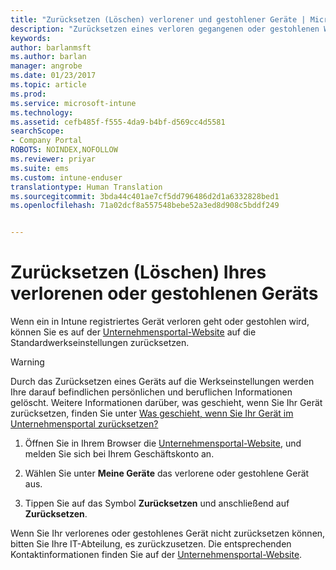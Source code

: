 ```yaml
---
title: "Zurücksetzen (Löschen) verlorener und gestohlener Geräte | Microsoft-Dokumentation"
description: "Zurücksetzen eines verloren gegangenen oder gestohlenen Windows-Geräts"
keywords: 
author: barlanmsft
ms.author: barlan
manager: angrobe
ms.date: 01/23/2017
ms.topic: article
ms.prod: 
ms.service: microsoft-intune
ms.technology: 
ms.assetid: cefb485f-f555-4da9-b4bf-d569cc4d5581
searchScope:
- Company Portal
ROBOTS: NOINDEX,NOFOLLOW
ms.reviewer: priyar
ms.suite: ems
ms.custom: intune-enduser
translationtype: Human Translation
ms.sourcegitcommit: 3bda44c401ae7cf5dd796486d2d1a6332828bed1
ms.openlocfilehash: 71a02dcf8a557548bebe52a3ed8d908c5bddf249


---
```



# <a name="reset-erase-your-lost-or-stolen-device"></a>Zurücksetzen (Löschen) Ihres verlorenen oder gestohlenen Geräts

Wenn ein in Intune registriertes Gerät verloren geht oder gestohlen wird, können Sie es auf der [Unternehmensportal-Website](http://portal.manage.microsoft.com) auf die Standardwerkseinstellungen zurücksetzen.


> [!WARNING]
> Durch das Zurücksetzen eines Geräts auf die Werkseinstellungen werden Ihre darauf befindlichen persönlichen und beruflichen Informationen gelöscht. Weitere Informationen darüber, was geschieht, wenn Sie Ihr Gerät zurücksetzen, finden Sie unter [Was geschieht, wenn Sie Ihr Gerät im Unternehmensportal zurücksetzen?](what-happens-if-you-reset-your-device-using-the-company-portal-windows.md)


1.  Öffnen Sie in Ihrem Browser die [Unternehmensportal-Website](http://portal.manage.microsoft.com), und melden Sie sich bei Ihrem Geschäftskonto an.

2.  Wählen Sie unter **Meine Geräte** das verlorene oder gestohlene Gerät aus.

3.  Tippen Sie auf das Symbol **Zurücksetzen** und anschließend auf **Zurücksetzen**.

Wenn Sie Ihr verlorenes oder gestohlenes Gerät nicht zurücksetzen können, bitten Sie Ihre IT-Abteilung, es zurückzusetzen. Die entsprechenden Kontaktinformationen finden Sie auf der [Unternehmensportal-Website](http://portal.manage.microsoft.com).



<!--HONumber=Jan17_HO4-->


